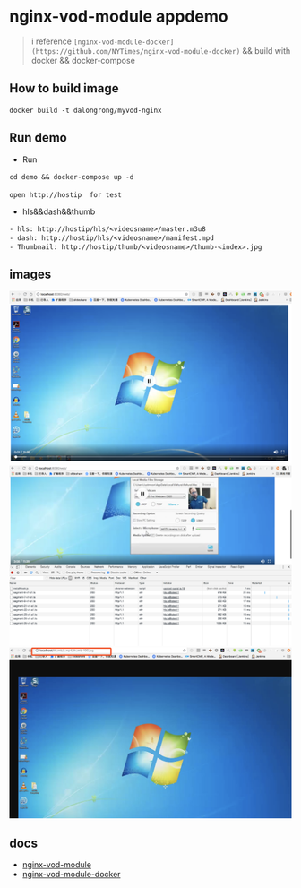 # nginx-vod-module appdemo

> i reference `[nginx-vod-module-docker](https://github.com/NYTimes/nginx-vod-module-docker)` && build  with docker && docker-compose

## How to build image

```code
docker build -t dalongrong/myvod-nginx
```

## Run demo

* Run

```code
cd demo && docker-compose up -d

open http://hostip  for test
```

* hls&&dash&&thumb

```code
- hls: http://hostip/hls/<videosname>/master.m3u8
- dash: http://hostip/hls/<videosname>/manifest.mpd
- Thumbnail: http://hostip/thumb/<videosname>/thumb-<index>.jpg
```

## images

![](./images/1.png)
![](./images/2.png)
![](./images/3.png)

## docs

- [nginx-vod-module](https://github.com/kaltura/nginx-vod-module)
- [nginx-vod-module-docker](https://github.com/NYTimes/nginx-vod-module-docker)
